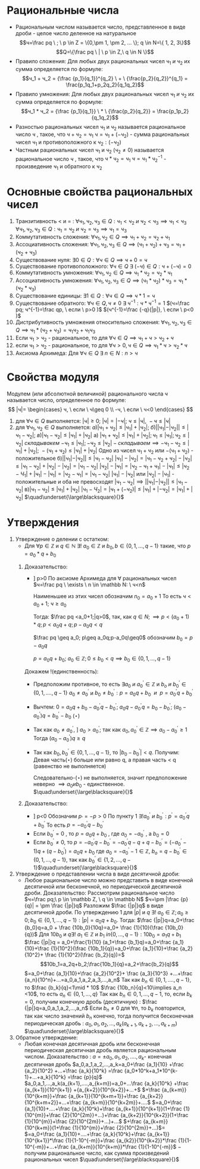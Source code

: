 # Рациональные числа
- Рациональным числом называется число, представленное в виде дроби - целое число деленное на натуральное $$ч=\frac pq \ ; \ p \in Z = \{0,\pm 1, \pm 2, ... \}; q \in N=\{ 1, 2, 3\}$$ $$Q=\{\frac pq \ | \ p \in Z,\ q \in N \}$$
- Правило сложения: Для любых двух рациональных чисел $ч_1 \ и \ ч_2$ их сумма определяется по формуле: $$ч_1 + ч_2 = {\frac {p_1}{q_1}}^{q_2} \ + \ {\frac{p_2}{q_2}}^{q_1} = \frac{p_1q_1+p_2q_2}{q_1q_2}$$
- Правило умножения: Для любых двух рациональных чисел $ч_1 \ и \ ч_2$ их сумма определяется по формуле: $$ч_1 * ч_2 = {\frac {p_1}{q_1}} \ * \ {\frac{p_2}{q_2}} = \frac{p_1p_2}{q_1q_2}$$
- Разностью рациональных чисел $ч_1$ и $ч_2$ называется рациональное число $ч$ , такое, что $ч+ч_2=ч_1$ $ч=ч_1+(-ч_2)$ - сумма рациональных чисел $ч_1$ и противоположного к $ч_2:(-ч_2)$ 
- Частным рациональных чисел $ч_1$ и $ч_2$ $(ч_2 \neq 0)$ называется рациональное число $ч$ , такое, что $ч*ч_2=ч_1$ $ч=ч_1*{ч_2}^{-1}$ - произведение $ч_1$ и обратного к $ч_2$ 
# Основные свойства рациональных чисел
1) Транзитивность < и = : 
$\forall ч_1, ч_2, ч_3 \in Q:ч_1 <ч_2 \ и \ ч_2<ч_3 \implies ч_1<ч_3$
$\forall ч_1, ч_2, ч_3 \in Q:ч_1 =ч_2 \ и \ ч_2=ч_3 \implies ч_1=ч_3$
2) Коммутативность сложения:
$\forall ч_1, ч_2 \in Q\implies ч_1+ч_2 =ч_2+ч_1$
3) Ассоциативность сложения:
$\forall ч_1, ч_2,ч_3 \in Q\implies (ч_1+ч_2)+ч_3 =ч_1+(ч_2+ч_3)$
4) Существование нуля:
$\exists 0 \in Q:\forall ч \in Q \implies ч+0 =ч$
5) Существование противоположного:
$\forall ч \in Q\ \exists \ (-ч) \in Q: ч+(-ч)=0$
6) Коммутативность умножения:
$\forall ч_1, ч_2 \in Q\implies ч_1*ч_2 =ч_2*ч_1$
7) Ассоциативность умножения:
$\forall ч_1, ч_2, ч_3 \in Q\implies (ч_1*ч_2)*ч_3 =ч_1*(ч_2*ч_3)$
8) Существование единицы:
$\exists 1 \in Q:\forall ч \in Q \implies ч*1 =ч$
9) Существование обратного:
$\forall ч \in Q, ч\neq 0\ \exists \ ч^{-1} : ч*ч^{-1}=1$
$(ч=\frac pq; ч^{-1}=\frac qp, \ если \ p>0 )$
$(ч^{-1}=\frac {-q}{|p|}, \ если \ p<0 )$
10) Дистрибутивность умножения относительно сложения:
$\forall ч_1, ч_2, ч_3 \in Q\implies ч_1*(ч_2+ч_3) =ч_1ч_2+ч_1ч_3$
11) Если $ч_1>ч_2$ - рациональное, то для $\forall ч \in Q\implies ч_1+ч >ч_2+ч$
12) если $ч_1>ч_2$ - рациональное, то для $\forall ч>0,ч \in Q\implies ч_1*ч >ч_2*ч$
13) Аксиома Архимеда: Для $\forall ч \in Q\ \exists \ n \in N: n>ч$
# Свойства модуля
Модулем (или абсолютной величиной) рационального числа $ч$ называется число, определенное по формуле:
$$
|ч|=
\begin{cases} 
ч, \ если \ ч\geq 0 \\
-ч, \ если \ ч<0
\end{cases}
$$
1) для $\forall ч \in Q$ выполняется: $|ч|\geq 0; \ |ч|=|-ч|; \ ч \leq |ч|, \ -ч\leq|ч|$
2) для $\forall ч_1, ч_2 \in Q$ выполняется: $а)|ч_1+ч_2|\leq |ч_1|+|ч_2|; \ б)||ч_1|-|ч_2||\leq|ч_1-ч_2|; \ в)|ч_1-ч_2|\leq|ч_1|+|ч_2|$
a) $|ч_1+ч_2|\leq|ч_1|+|ч_2|;ч_1\leq|ч_1|;ч_2\leq|ч_2| \ складывакем$
	$-ч_1\leq|ч_1|; -ч_2\leq|ч_2|-складываем\implies -ч_1-ч_2\leq |ч_1|+|ч_2|;\ -(ч_1+ч_2)\leq|ч_1|+|ч_2|$
	Одно из чисел $ч_1+ч_2$ или  $- (ч_1+ч_2)$ - положительное
б)$||ч_1|-|ч_2||\leq|ч_1-ч_2|$
	$|ч_1|-|ч_2|=|ч_1-ч_2+ч_2|-|ч_2|\leq|ч_1-ч_2|+|ч_2|-|ч_2|=|ч_1-ч_2|$
	$|ч_2|-|ч_1|=|ч_2-ч_1+ч_1|-|ч_1|\leq|ч_2-Ч_1|+|ч_1|-|ч_1|=|ч_2-ч_1|=|ч_1-ч_2|$
	$|ч_1|-|ч_2|$ или $|ч_2|-|ч_1|$ - положительные и оба не превосходят $|ч_1-ч_2|\implies||ч_1|-|ч_2||\leq|ч_1-ч_2|$
в)$|ч_1-ч_2|\leq|ч_1|+|ч_2|$
	$|ч_1-Ч_2|=|ч_1+(-ч_2)|\leq|ч_1|+|-ч_2|=|ч_1|+|ч_2|$     $\quad\underset{\large\blacksquare}{}$
# Утверждения
1) Утверждение о делении с остатком:
	* Для $\forall p \in \mathbb Z$  и  $q \in \mathbb N \ \exists! \ a_0 \in \mathbb Z$  и  $b_0, b \in \{0,1,...,q-1\}$ такие, что $p=a_0*q+b_0$ 
	1) Доказательство:
		* ] p>0 По аксиоме Архимеда для $\forall$ рациональных чисел $ч=\frac pq \ \exists \ n \in \mathbb N: \ ч<n$ 
		   
		   Наименьшее из этих чисел обозначим $n_0=a_0+1$ То есть $ч<a_0+1; \ ч\geq a_0$ 
		   
		   Тогда: $\frac pq <a_0+1;|q>0$, так, как $q\in N;\implies p<(a_0+1)*q;p<a_0q+q;p-a_0q<q$ 
		   
		   $\frac pq \geq a_0; p\geq a_0q;p-a_0q\geq0$ обозначим $b_0=p-a_0q$
		   
		   $p=a_0q+b_0; \ a_0\in \mathbb Z;0\leq b_0<q\implies b_0 \in \{0,1,...,q-1\}$  
		   
		Докажем !(единственность):
		* Предположим противное, то есть $\exists a_0 \ и \ a_{0}^{'} \in \mathbb Z$ и $b_o \ и \ b_{0}^{'}\in\{0,1,....,q-1\}$  $a_0\neq a_{0}^{'}$ и $b_0\neq b_{0}^{'}:p=a_0q+b_0 \ \  и  \ \ p=a_{0}^{'}q+b_{0}^{'}$ 
		  
		* Вычтем: $0=a_0q+b_0-a_{0}^{'}q-b_{0}^{'};\ a_0q -a_{0}^{'}q=b_0-b_{0}^{'};$
		  $(a_0-a_{0}^{'})q=b_{0}^{'}-b_0$ ($\star$)
		  
		* Так как $a_0\neq a_{0}^{'},\  ] \ a_0 > a_{0}^{'};$ так как $a_0, a_{0}^{'} \in \mathbb Z \implies a_0-a_{0}^{'}\geq 1$ Тогда $(a_0 -a_{0}^{'})q\geq q$    
		  
		* Так как $b_0, b_{0}^{'} \in \{0,1,...,q-1\}$, то $|b_0- b_{0}^{'}|<q$. Получим: Девая часть($\star$) больше или равно q, а правая часть < q (равенство не выполняется)
		  
		  Следовательно-($\star$) не выполняется, значит предположение неверно $\implies a_0  и b_0$ - единственное.           $\quad\underset{\large\blacksquare}{}$
	2) Доказательство:
		* ] p<0 Обозначим $p_{'}=-p>0$
		  По пункту 1 $\exists! a_{0}^{'}\ и \ b_{0}^{'}: p^{'}=a_{0}^{'}q+b_{0}^{'}$ То есть $p=-a_{0}^{'}q-b_{0}^{'}$ 
		* Если $b_{0}^{'}=0$ , то $p=a_0q+b_0$ , где $a_0=-a_{0}^{'}$ , а $b_0=0$
		* Если $b_{0}^{'} \neq 0$, то $p=-a_{0}^{'}q-b_{0}^{'}=-a_{0}^{'}q-q+q-b_{0}^{'}=(-a_{0}^{'}-1)q+(q-b_{0}^{'})=a_0q+b_0$ где $a_0=-a_{0}^{'}-1 \in \mathbb Z, \ b_o=q-b_{0}^{'} \in \{0,1,...,q-1\}$, так как  $b_{0}^{'} \in \{1,2,...,q-1\}$$\quad\underset{\large\blacksquare}{}$  
2)  Утверждение о представлении числа в виде десятичной дроби:
	* Любое рациональное число можно представить в виде конечной десятичной или бесконечной, но периодической десятичной дроби.
	Доказательство:
		  Рассмотрим рациональное число $ч=\frac pq;\ p \in \mathbb Z, \ q \in \mathbb N$ 
		  $ч=\pm |\frac {p}{q}| = \pm \frac {|p|}q$ Разложим $\frac {|p|}q$ в виде десятичной дроби. 
		  По утверждению 1 для $|p|$ и $q\ \exists ! \ a_0 \in \mathbb Z; a_0\geq0;b_0 \in \{0,1,...,q-1\}:|p|=a_0q+b_0$. Тогда: 
		  $\frac {|p|}q=a_0+\frac {b_0}q=a_0 + \frac {10b_0}{10q}=a_0+ \frac {1}{10}(\frac {10b_0}{q})$
		  Для $10b_0$ и $q \exists! \ a_1 \in \mathbb Z$ и $b_1 \ in \{0,...,q-1\}: 10b_0 =a_1q+b_1$ 
		  $\frac {|p|}q = a_0+\frac{1}{10} (a_1+\frac {b_1}q)=a_0+\frac {a_1}{10}+\frac {1}{10^2}(\frac {10b_1}{q})=a_0+\frac {a_1}{10}+\frac {a_2}{10^2}+ \frac {1}{10^2}(\frac {b_2}{q})=$
		  $$10b_1=a_2q+b_2;\frac{10b_1}{q}=a_2+\frac{b_2}{q}$$
		  $=a_0+\frac {a_1}{10}+\frac {a_2}{10^2}+ \frac {a_3}{10^3} +...+\frac {a_n}{10^n}+...=a_0,a_1,a_2,a_3,...,a_n$ 
		  Так как $b_n \in \{0,1,....,q-1\},$ то $\frac {b_k}{q}<1\mid * 10$ 
		  $\frac {10b_n}{q}<10\implies a_n <10$, то есть $a_n  \in \{0,1,...,q\}$ 
		  Так как $b_n \in {0,1,...,q-1}$, то, если $b_k=0$, получим конечную дробь (десятичную) : $\frac {|p|}q=a_0,a_1,a_2,...,a_n$ 
		  Если $b_n\neq 0$ для $\forall n$, то $b_k$ повторится, так как число значений $b_n$ конечно, тогда получится бесконечная периодическая дробь : $a_0,a_1,a_2,...,a_k(a_{k+1},a_{k+2},...,a_{k+m})$ $\quad\underset{\large\blacksquare}{}$ 
3) Обратное утверждение:
	* Любая конечная десятичная дробь или бесконечная периодическая десятичная дробь является рациональным числом.
	Доказательство :
		 $a=\pm a_0,a_1,a_2,....,a_k$- конечная десятичная дробь
		 $a_0,a_1,a_2,...,a_k=a_0+\frac {a_1}{10} +\frac {a_2}{10^2} +...+\frac {a_k}{10^k} =\frac {a_0*10^k+a_1*10^{k-1}+...+a_k}{10^k} =\frac {p}{q}$ 
		 $a_0,a_1,...,a_k(a_{k+1},....,a_{k+m})=a_0+...\frac {a_k}{10^k} +\frac {a_{k+1}}{10^{k+1}} +{a_{k+2}}{10^{k+2}}+...+$
		 $+\frac {a_{k+m}}{10^{k+m}}+\frac {a_{k+1}}{10^{k+m+1}}+\frac {a_{k+2}}{10^{k+m+2}}+...+\frac {a_{k+m}}{10^{k+2m}}+....$
		 $=a_0+\frac {a_1}{10}+....+\frac {a_k}{10^k}+\frac {a_{k+1}}{10^{k+1}}(1+\frac {1}{10^{m}}+\frac {2}{10^{2m}}+...)+\frac {a_{k+2}}{10^{k+2}}(1+\frac {1}{10^{m}}+\frac {2}{10^{2m}}+...)+...$
		 $+\frac {a_{k+m}}{10^{k+m}}(1+\frac {1}{10^{m}}+\frac {2}{10^{2m}}+...)$= 
		 $=a_0+\frac {a_1}{10}+....+\frac {a_k}{10^k}+\frac {a_{k+1}}{10^{k+1}}*\frac {1}{1-10^{-m}}+\frac {a_{k2}}{10^{k+2}}*\frac {1}{1-10^{-m}}+...+\frac {a_{k+m}}{10^{k+m}}*\frac {1}{1-10^{-m}}$
		  $-$ получим рациональное число, как сумма произведений рациональных чисел $\quad\underset{\large\blacksquare}{}$ 
